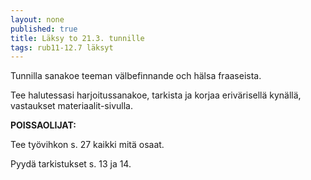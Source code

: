 ```yaml
---
layout: none
published: true
title: Läksy to 21.3. tunnille
tags: rub11-12.7 läksyt
---
```

Tunnilla sanakoe teeman välbefinnande och hälsa fraaseista.

Tee halutessasi harjoitussanakoe, tarkista ja korjaa erivärisellä kynällä, vastaukset materiaalit-sivulla.

**POISSAOLIJAT:**

Tee työvihkon s. 27 kaikki mitä osaat.

Pyydä tarkistukset s. 13 ja 14.
